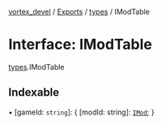 [vortex_devel](../README.md) / [Exports](../modules.md) / [types](../modules/types.md) / IModTable

# Interface: IModTable

[types](../modules/types.md).IModTable

## Indexable

▪ [gameId: `string`]: { [modId: string]: [`IMod`](types.IMod.md);  }
